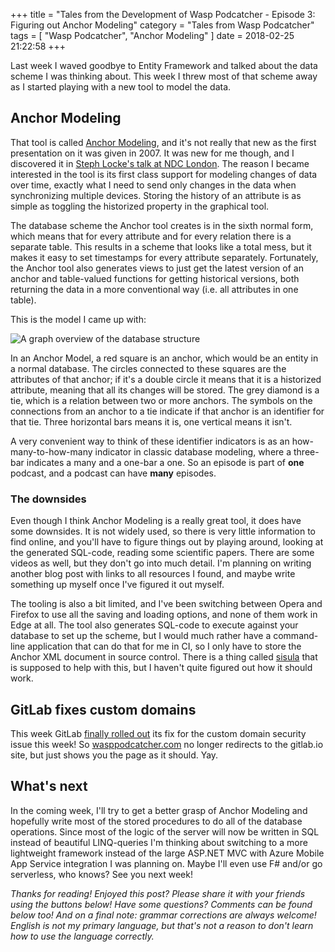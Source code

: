 +++
title = "Tales from the Development of Wasp Podcatcher - Episode 3: Figuring out Anchor Modeling"
category = "Tales from Wasp Podcatcher"
tags = [ "Wasp Podcatcher", "Anchor Modeling" ]
date = 2018-02-25 21:22:58
+++


Last week I waved goodbye to Entity Framework and talked about the data scheme I was thinking about. This week I threw most of that scheme away as I started playing with a new tool to model the data.

## Anchor Modeling
That tool is called [Anchor Modeling](http://www.anchormodeling.com/), and it's not really that new as the first presentation on it was given in 2007. It was new for me though, and I discovered it in [Steph Locke's talk at NDC London](https://www.youtube.com/watch?v=2176f9K-cC4). The reason I became interested in the tool is its first class support for modeling changes of data over time, exactly what I need to send only changes in the data when synchronizing multiple devices. Storing the history of an attribute is as simple as toggling the historized property in the graphical tool. 

<!-- more -->

The database scheme the Anchor tool creates is in the sixth normal form, which means that for every attribute and for every relation there is a separate table. This results in a scheme that looks like a total mess, but it makes it easy to set timestamps for every attribute separately. Fortunately, the Anchor tool also generates views to just get the latest version of an anchor and table-valued functions for getting historical versions, both returning the data in a more conventional way (i.e. all attributes in one table).

This is the model I came up with:

![A graph overview of the database structure](/assets/20180225-wasp-podcatcher-03/wasp-database.svg "The Wasp database structure")

In an Anchor Model, a red square is an anchor, which would be an entity in a normal database. The circles connected to these squares are the attributes of that anchor; if it's a double circle it means that it is a historized attribute, meaning that all its changes will be stored. The grey diamond is a tie, which is a relation between two or more anchors. The symbols on the connections from an anchor to a tie indicate if that anchor is an identifier for that tie. Three horizontal bars means it is, one vertical means it isn't.

A very convenient way to think of these identifier indicators is as an how-many-to-how-many indicator in classic database modeling, where a three-bar indicates a many and a one-bar a one. So an episode is part of **one** podcast, and a podcast can have **many** episodes.

### The downsides
Even though I think Anchor Modeling is a really great tool, it does have some downsides. It is not widely used, so there is very little information to find online, and you'll have to figure things out by playing around, looking at the generated SQL-code, reading some scientific papers. There are some videos as well, but they don't go into much detail. I'm planning on writing another blog post with links to all resources I found, and maybe write something up myself once I've figured it out myself.

The tooling is also a bit limited, and I've been switching between Opera and Firefox to use all the saving and loading options, and none of them work in Edge at all. The tool also generates SQL-code to execute against your database to set up the scheme, but I would much rather have a command-line application that can do that for me in CI, so I only have to store the Anchor XML document in source control. There is a thing called [sisula](https://github.com/Roenbaeck/sisula) that is supposed to help with this, but I haven't quite figured out how it should work.

## GitLab fixes custom domains
This week GitLab [finally rolled out](https://about.gitlab.com/2018/02/21/pages-security-fix-rollout/) its fix for the custom domain security issue this week! So [wasppodcatcher.com](https://wasppodcatcher.com/) no longer redirects to the gitlab.io site, but just shows you the page as it should. Yay.

## What's next
In the coming week, I'll try to get a better grasp of Anchor Modeling and hopefully write most of the stored procedures to do all of the database operations. Since most of the logic of the server will now be written in SQL instead of beautiful LINQ-queries I'm thinking about switching to a more lightweight framework instead of the large ASP.NET MVC with Azure Mobile App Service integration I was planning on. Maybe I'll even use F# and/or go serverless, who knows? See you next week!

*Thanks for reading! Enjoyed this post? Please share it with your friends using the buttons below! Have some questions? Comments can be found below too! And on a final note: grammar corrections are always welcome! English is not my primary language, but that's not a reason to don't learn how to use the language correctly.*